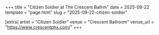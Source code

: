 +++
title = "Citizen Soldier at The Crescent Ballrm"
date = 2025-09-22
template = "page.html"
slug = "2025-09-22-citizen-soldier"

[extra]
artist = "Citizen Soldier"
venue = "Crescent Ballroom"
venue_url = "https://www.crescentphx.com/"
+++
